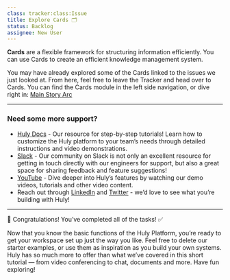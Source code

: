 ```yaml
---
class: tracker:class:Issue
title: Explore Cards 🗂️
status: Backlog
assignee: New User
---
```


**Cards** are a flexible framework for structuring information efficiently. You can use Cards to create an efficient knowledge management system. 

You may have already explored some of the Cards linked to the issues we just looked at. From here, feel free to leave the Tracker and head over to Cards. You can find the Cards module in the left side navigation, or dive right in: [Main Story Arc](../card:types:Document/Game%20Narrative/The%20Hero's%20Journey.md)

---

### Need some more support?

* [Huly Docs](https://docs.huly.io/) - Our resource for step-by-step tutorials! Learn how to customize the Huly platform to your team’s needs through detailed instructions and video demonstrations.
* [Slack](https://huly.link/slack) - Our community on Slack is not only an excellent resource for getting in touch directly with our engineers for support, but also a great space for sharing feedback and feature suggestions!
* [YouTube](https://www.youtube.com/@huly_io) - Dive deeper into Huly’s features by watching our demo videos, tutorials and other video content.
* Reach out through [LinkedIn](https://www.linkedin.com/company/hardcoreeng/) and [Twitter](https://x.com/huly_io) - we’d love to see what you’re building with Huly!

---

🎉 Congratulations! You’ve completed all of the tasks! ✅ 

Now that you know the basic functions of the Huly Platform, you’re ready to get your workspace set up just the way you like. Feel free to delete our starter examples, or use them as inspiration as you build your own systems. Huly has so much more to offer than what we’ve covered in this short tutorial — from video conferencing to chat, documents and more. Have fun exploring!
